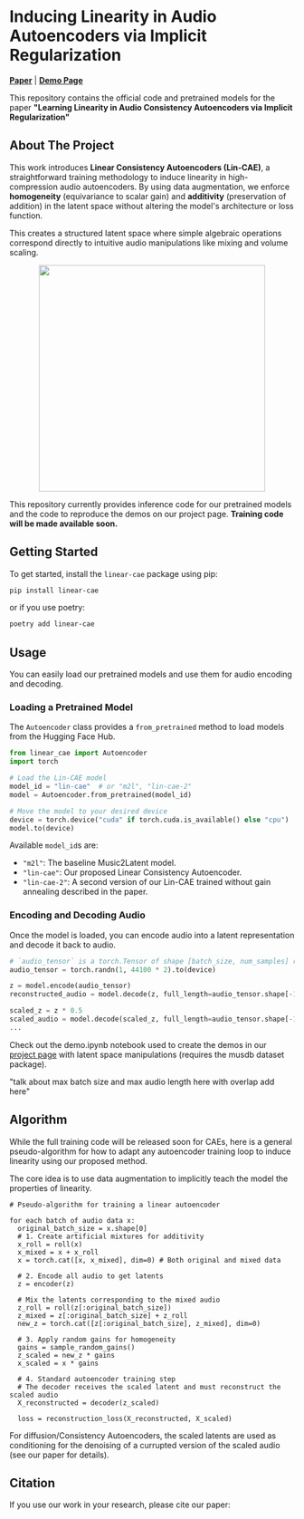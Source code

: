# Inducing Linearity in Audio Autoencoders via Implicit Regularization

[**Paper**](https://arxiv.org/abs/your-arxiv-link-here) | [**Demo Page**](https://bernardo-torres.github.io/projects/linear-cae/)

This repository contains the official code and pretrained models for the paper **"Learning Linearity in Audio Consistency Autoencoders via Implicit Regularization"**

## About The Project

This work introduces **Linear Consistency Autoencoders (Lin-CAE)**, a straightforward training methodology to induce linearity in high-compression audio autoencoders. By using data augmentation, we enforce **homogeneity** (equivariance to scalar gain) and **additivity** (preservation of addition) in the latent space without altering the model's architecture or loss function.

This creates a structured latent space where simple algebraic operations correspond directly to intuitive audio manipulations like mixing and volume scaling.

<p align="center">
  <img src="https://bernardo-torres.github.io/documents/images/linear-cae/overview.png" width="400"/>
</p>

This repository currently provides inference code for our pretrained models and the code to reproduce the demos on our project page. **Training code will be made available soon.**

## Getting Started

To get started, install the `linear-cae` package using pip:

```bash
pip install linear-cae
```

or if you use poetry:

```bash
poetry add linear-cae
```

## Usage

You can easily load our pretrained models and use them for audio encoding and decoding.

### Loading a Pretrained Model

The `Autoencoder` class provides a `from_pretrained` method to load models from the Hugging Face Hub.

```python
from linear_cae import Autoencoder
import torch

# Load the Lin-CAE model
model_id = "lin-cae"  # or "m2l", "lin-cae-2"
model = Autoencoder.from_pretrained(model_id)

# Move the model to your desired device
device = torch.device("cuda" if torch.cuda.is_available() else "cpu")
model.to(device)
```

Available `model_id`s are:

- `"m2l"`: The baseline Music2Latent model.
- `"lin-cae"`: Our proposed Linear Consistency Autoencoder.
- `"lin-cae-2"`: A second version of our Lin-CAE trained without gain annealing described in the paper.

### Encoding and Decoding Audio

Once the model is loaded, you can encode audio into a latent representation and decode it back to audio.

```python
# `audio_tensor` is a torch.Tensor of shape [batch_size, num_samples] representing 44.1 kHz audio
audio_tensor = torch.randn(1, 44100 * 2).to(device)

z = model.encode(audio_tensor)
reconstructed_audio = model.decode(z, full_length=audio_tensor.shape[-1])

scaled_z = z * 0.5
scaled_audio = model.decode(scaled_z, full_length=audio_tensor.shape[-1])
...
```

Check out the demo.ipynb notebook used to create the demos in our [project page](https://bernardo-torres.github.io/projects/linear-cae/) with latent space manipulations (requires the musdb dataset package).

"talk about max batch size and max audio length here with overlap add here"

## Algorithm

While the full training code will be released soon for CAEs, here is a general pseudo-algorithm for how to adapt any autoencoder training loop to induce linearity using our proposed method.

The core idea is to use data augmentation to implicitly teach the model the properties of linearity.

```
# Pseudo-algorithm for training a linear autoencoder

for each batch of audio data x:
  original_batch_size = x.shape[0]
  # 1. Create artificial mixtures for additivity
  x_roll = roll(x)
  x_mixed = x + x_roll
  x = torch.cat([x, x_mixed], dim=0) # Both original and mixed data

  # 2. Encode all audio to get latents
  z = encoder(z)

  # Mix the latents corresponding to the mixed audio
  z_roll = roll(z[:original_batch_size])
  z_mixed = z[:original_batch_size] + z_roll
  new_z = torch.cat([z[:original_batch_size], z_mixed], dim=0)

  # 3. Apply random gains for homogeneity
  gains = sample_random_gains()
  z_scaled = new_z * gains
  x_scaled = x * gains

  # 4. Standard autoencoder training step
  # The decoder receives the scaled latent and must reconstruct the scaled audio
  X_reconstructed = decoder(z_scaled)

  loss = reconstruction_loss(X_reconstructed, X_scaled)
```

For diffusion/Consistency Autoencoders, the scaled latents are used as conditioning for the denoising of a currupted version of the scaled audio (see our paper for details).

## Citation

If you use our work in your research, please cite our paper:

```bibtex


```
